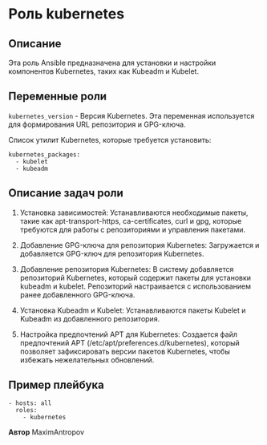 # Роль kubernetes

## Описание

Эта роль Ansible предназначена для установки и настройки компонентов Kubernetes, таких как Kubeadm и Kubelet.

## Переменные роли

```kubernetes_version``` - Версия Kubernetes. Эта переменная используется для формирования URL репозитория и GPG-ключа.

Список утилит Kubernetes, которые требуется установить:

```
kubernetes_packages:
  - kubelet
  - kubeadm
```

## Описание задач роли

1. Установка зависимостей:
Устанавливаются необходимые пакеты, такие как apt-transport-https, ca-certificates, curl и gpg, которые требуются для работы с репозиториями и управления пакетами.

2. Добавление GPG-ключа для репозитория Kubernetes:
Загружается и добавляется GPG-ключ для репозитория Kubernetes.

3. Добавление репозитория Kubernetes:
В систему добавляется репозиторий Kubernetes, который содержит пакеты для установки kubeadm и kubelet. Репозиторий настраивается с использованием ранее добавленного GPG-ключа.

4. Установка Kubeadm и Kubelet:
Устанавливаются пакеты Kubelet и Kubeadm из добавленного репозитория.

5. Настройка предпочтений APT для Kubernetes:
Создается файл предпочтений APT (/etc/apt/preferences.d/kubernetes), который позволяет зафиксировать версии пакетов Kubernetes, чтобы избежать нежелательных обновлений.

## Пример плейбука

```
- hosts: all
  roles:
    - kubernetes
```

**Автор** MaximAntropov
